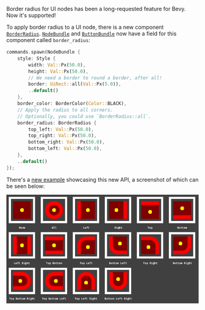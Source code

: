 Border radius for UI nodes has been a long-requested feature for Bevy. Now it's supported!

To apply border radius to a UI node, there is a new component [`BorderRadius`](https://docs.rs/bevy/0.14/bevy/prelude/struct.BorderRadius.html). [`NodeBundle`](https://docs.rs/bevy/0.14/bevy/prelude/struct.NodeBundle.html) and [`ButtonBundle`](https://docs.rs/bevy/0.14/bevy/prelude/struct.ButtonBundle.html) now have a field for this component called `border_radius`:

```rs
commands.spawn(NodeBundle {
    style: Style {
        width: Val::Px(50.0),
        height: Val::Px(50.0),
        // We need a border to round a border, after all!
        border: UiRect::all(Val::Px(5.0)),
        ..default()
    },
    border_color: BorderColor(Color::BLACK),
    // Apply the radius to all corners. 
    // Optionally, you could use `BorderRadius::all`.
    border_radius: BorderRadius {
        top_left: Val::Px(50.0),
        top_right: Val::Px(50.0),
        bottom_right: Val::Px(50.0),
        bottom_left: Val::Px(50.0),
    },
    ..default()
});
```

There's a [new example](https://github.com/bevyengine/bevy/tree/v0.14.0/examples/ui/rounded_borders.rs) showcasing this new API, a screenshot of which can be seen below:

![`rounded_borders` example](./rounded_borders.png)
